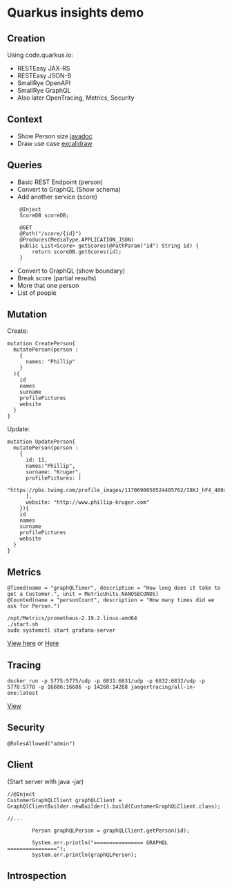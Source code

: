 # Quarkus insights demo

## Creation

Using code.quarkus.io:

- RESTEasy JAX-RS
- RESTEasy JSON-B
- SmallRye OpenAPI
- SmallRye GraphQL
- Also later OpenTracing, Metrics, Security

## Context

- Show Person size [javadoc](file:///home/pkruger/Projects/quarkus.io/customer-service/target/apidocs/graphql/demo/model/package-summary.html)
- Draw use case [excalidraw](https://excalidraw.com/)

## Queries
- Basic REST Endpoint (person)
- Convert to GraphQL (Show schema)
- Add another service (score)

```
    @Inject
    ScoreDB scoreDB;
    
    @GET
    @Path("/score/{id}")
    @Produces(MediaType.APPLICATION_JSON)
    public List<Score> getScores(@PathParam("id") String id) {
        return scoreDB.getScores(id);
    }
```

- Convert to GraphQL (show boundary)
- Break score (partial results)
- More that one person
- List of people

## Mutation

Create: 
```
mutation CreatePerson{
  mutatePerson(person : 
    {
      names: "Phillip"
    }
  ){
    id
    names
    surname
    profilePictures
    website
  }
}
```

Update:

```
mutation UpdatePerson{
  mutatePerson(person : 
    {
      id: 11, 
      names:"Phillip",
      surname: "Kruger", 
      profilePictures: [
        "https://pbs.twimg.com/profile_images/1170690050524405762/I8KJ_hF4_400x400.jpg"
      ],
      website: "http://www.phillip-kruger.com"
    }){
    id
    names
    surname
    profilePictures
    website
  }
}
```

## Metrics

```
@Timed(name = "graphQLTimer", description = "How long does it take to get a Customer.", unit = MetricUnits.NANOSECONDS)
@Counted(name = "personCount", description = "How many times did we ask for Person.")
```
```
/opt/Metrics/prometheus-2.19.2.linux-amd64
./start.sh
sudo systemctl start grafana-server
```

[View here](moz-extension://1a06ab1b-bfdc-43de-9872-c41eb25e3afb/dist/index.html) or 
[Here](http://localhost:3000/d/T2kbtqZGk/microprofile-metrics-2020-06-27-19-49-33-utc?orgId=1&refresh=5s)

## Tracing

```
docker run -p 5775:5775/udp -p 6831:6831/udp -p 6832:6832/udp -p 5778:5778 -p 16686:16686 -p 14268:14268 jaegertracing/all-in-one:latest
```
[View](http://localhost:16686/search)

## Security

```
@RolesAllowed("admin")
```

## Client

(Start server with java -jar)

```
//@Inject
CustomerGraphQLClient graphQLClient = GraphQlClientBuilder.newBuilder().build(CustomerGraphQLClient.class);

//...

        Person graphQLPerson = graphQLClient.getPerson(id);
        
        System.err.println("================ GRAPHQL ================");
        System.err.println(graphQLPerson);

```

## Introspection
